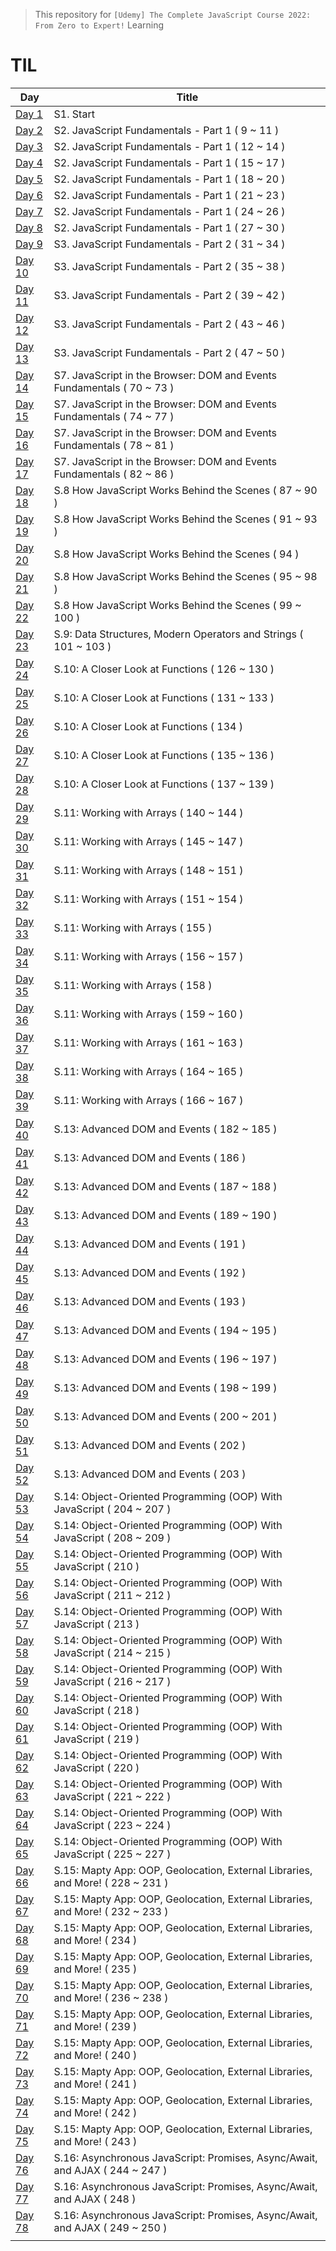 > This repository for `[Udemy] The Complete JavaScript Course 2022: From Zero to Expert!` Learning

# TIL

| Day                               | Title                                                                          |
| --------------------------------- | ------------------------------------------------------------------------------ |
| [Day 1](./markdown/cjs220830.md)  | S1. Start                                                                      |
| [Day 2](./markdown/cjs220831.md)  | S2. JavaScript Fundamentals - Part 1 ( 9 ~ 11 )                                |
| [Day 3](./markdown/cjs220901.md)  | S2. JavaScript Fundamentals - Part 1 ( 12 ~ 14 )                               |
| [Day 4](./markdown/cjs220902.md)  | S2. JavaScript Fundamentals - Part 1 ( 15 ~ 17 )                               |
| [Day 5](./markdown/cjs220903.md)  | S2. JavaScript Fundamentals - Part 1 ( 18 ~ 20 )                               |
| [Day 6](./markdown/cjs220904.md)  | S2. JavaScript Fundamentals - Part 1 ( 21 ~ 23 )                               |
| [Day 7](./markdown/cjs220905.md)  | S2. JavaScript Fundamentals - Part 1 ( 24 ~ 26 )                               |
| [Day 8](./markdown/cjs220906.md)  | S2. JavaScript Fundamentals - Part 1 ( 27 ~ 30 )                               |
| [Day 9](./markdown/cjs220907.md)  | S3. JavaScript Fundamentals - Part 2 ( 31 ~ 34 )                               |
| [Day 10](./markdown/cjs220908.md) | S3. JavaScript Fundamentals - Part 2 ( 35 ~ 38 )                               |
| [Day 11](./markdown/cjs220909.md) | S3. JavaScript Fundamentals - Part 2 ( 39 ~ 42 )                               |
| [Day 12](./markdown/cjs220910.md) | S3. JavaScript Fundamentals - Part 2 ( 43 ~ 46 )                               |
| [Day 13](./markdown/cjs220911.md) | S3. JavaScript Fundamentals - Part 2 ( 47 ~ 50 )                               |
| [Day 14](./markdown/cjs220912.md) | S7. JavaScript in the Browser: DOM and Events Fundamentals ( 70 ~ 73 )         |
| [Day 15](./markdown/cjs220913.md) | S7. JavaScript in the Browser: DOM and Events Fundamentals ( 74 ~ 77 )         |
| [Day 16](./markdown/cjs220914.md) | S7. JavaScript in the Browser: DOM and Events Fundamentals ( 78 ~ 81 )         |
| [Day 17](./markdown/cjs220915.md) | S7. JavaScript in the Browser: DOM and Events Fundamentals ( 82 ~ 86 )         |
| [Day 18](./markdown/cjs220916.md) | S.8 How JavaScript Works Behind the Scenes ( 87 ~ 90 )                         |
| [Day 19](./markdown/cjs220917.md) | S.8 How JavaScript Works Behind the Scenes ( 91 ~ 93 )                         |
| [Day 20](./markdown/cjs220918.md) | S.8 How JavaScript Works Behind the Scenes ( 94 )                              |
| [Day 21](./markdown/cjs220919.md) | S.8 How JavaScript Works Behind the Scenes ( 95 ~ 98 )                         |
| [Day 22](./markdown/cjs220920.md) | S.8 How JavaScript Works Behind the Scenes ( 99 ~ 100 )                        |
| [Day 23](./markdown/cjs220921.md) | S.9: Data Structures, Modern Operators and Strings ( 101 ~ 103 )               |
| [Day 24](./markdown/cjs220922.md) | S.10: A Closer Look at Functions ( 126 ~ 130 )                                 |
| [Day 25](./markdown/cjs220923.md) | S.10: A Closer Look at Functions ( 131 ~ 133 )                                 |
| [Day 26](./markdown/cjs220924.md) | S.10: A Closer Look at Functions ( 134 )                                       |
| [Day 27](./markdown/cjs220925.md) | S.10: A Closer Look at Functions ( 135 ~ 136 )                                 |
| [Day 28](./markdown/cjs220926.md) | S.10: A Closer Look at Functions ( 137 ~ 139 )                                 |
| [Day 29](./markdown/cjs220927.md) | S.11: Working with Arrays ( 140 ~ 144 )                                        |
| [Day 30](./markdown/cjs220928.md) | S.11: Working with Arrays ( 145 ~ 147 )                                        |
| [Day 31](./markdown/cjs220929.md) | S.11: Working with Arrays ( 148 ~ 151 )                                        |
| [Day 32](./markdown/cjs220930.md) | S.11: Working with Arrays ( 151 ~ 154 )                                        |
| [Day 33](./markdown/cjs221001.md) | S.11: Working with Arrays ( 155 )                                              |
| [Day 34](./markdown/cjs221002.md) | S.11: Working with Arrays ( 156 ~ 157 )                                        |
| [Day 35](./markdown/cjs221003.md) | S.11: Working with Arrays ( 158 )                                              |
| [Day 36](./markdown/cjs221004.md) | S.11: Working with Arrays ( 159 ~ 160 )                                        |
| [Day 37](./markdown/cjs221005.md) | S.11: Working with Arrays ( 161 ~ 163 )                                        |
| [Day 38](./markdown/cjs221006.md) | S.11: Working with Arrays ( 164 ~ 165 )                                        |
| [Day 39](./markdown/cjs221007.md) | S.11: Working with Arrays ( 166 ~ 167 )                                        |
| [Day 40](./markdown/cjs221008.md) | S.13: Advanced DOM and Events ( 182 ~ 185 )                                    |
| [Day 41](./markdown/cjs221009.md) | S.13: Advanced DOM and Events ( 186 )                                          |
| [Day 42](./markdown/cjs221010.md) | S.13: Advanced DOM and Events ( 187 ~ 188 )                                    |
| [Day 43](./markdown/cjs221011.md) | S.13: Advanced DOM and Events ( 189 ~ 190 )                                    |
| [Day 44](./markdown/cjs221012.md) | S.13: Advanced DOM and Events ( 191 )                                          |
| [Day 45](./markdown/cjs221013.md) | S.13: Advanced DOM and Events ( 192 )                                          |
| [Day 46](./markdown/cjs221014.md) | S.13: Advanced DOM and Events ( 193 )                                          |
| [Day 47](./markdown/cjs221015.md) | S.13: Advanced DOM and Events ( 194 ~ 195 )                                    |
| [Day 48](./markdown/cjs221016.md) | S.13: Advanced DOM and Events ( 196 ~ 197 )                                    |
| [Day 49](./markdown/cjs221017.md) | S.13: Advanced DOM and Events ( 198 ~ 199 )                                    |
| [Day 50](./markdown/cjs221018.md) | S.13: Advanced DOM and Events ( 200 ~ 201 )                                    |
| [Day 51](./markdown/cjs221019.md) | S.13: Advanced DOM and Events ( 202 )                                          |
| [Day 52](./markdown/cjs221020.md) | S.13: Advanced DOM and Events ( 203 )                                          |
| [Day 53](./markdown/cjs221021.md) | S.14: Object-Oriented Programming (OOP) With JavaScript ( 204 ~ 207 )          |
| [Day 54](./markdown/cjs221022.md) | S.14: Object-Oriented Programming (OOP) With JavaScript ( 208 ~ 209 )          |
| [Day 55](./markdown/cjs221023.md) | S.14: Object-Oriented Programming (OOP) With JavaScript ( 210 )                |
| [Day 56](./markdown/cjs221024.md) | S.14: Object-Oriented Programming (OOP) With JavaScript ( 211 ~ 212 )          |
| [Day 57](./markdown/cjs221025.md) | S.14: Object-Oriented Programming (OOP) With JavaScript ( 213 )                |
| [Day 58](./markdown/cjs221026.md) | S.14: Object-Oriented Programming (OOP) With JavaScript ( 214 ~ 215 )          |
| [Day 59](./markdown/cjs221027.md) | S.14: Object-Oriented Programming (OOP) With JavaScript ( 216 ~ 217 )          |
| [Day 60](./markdown/cjs221028.md) | S.14: Object-Oriented Programming (OOP) With JavaScript ( 218 )                |
| [Day 61](./markdown/cjs221029.md) | S.14: Object-Oriented Programming (OOP) With JavaScript ( 219 )                |
| [Day 62](./markdown/cjs221030.md) | S.14: Object-Oriented Programming (OOP) With JavaScript ( 220 )                |
| [Day 63](./markdown/cjs221031.md) | S.14: Object-Oriented Programming (OOP) With JavaScript ( 221 ~ 222 )          |
| [Day 64](./markdown/cjs221101.md) | S.14: Object-Oriented Programming (OOP) With JavaScript ( 223 ~ 224 )          |
| [Day 65](./markdown/cjs221102.md) | S.14: Object-Oriented Programming (OOP) With JavaScript ( 225 ~ 227 )          |
| [Day 66](./markdown/cjs221103.md) | S.15: Mapty App: OOP, Geolocation, External Libraries, and More! ( 228 ~ 231 ) |
| [Day 67](./markdown/cjs221104.md) | S.15: Mapty App: OOP, Geolocation, External Libraries, and More! ( 232 ~ 233 ) |
| [Day 68](./markdown/cjs221105.md) | S.15: Mapty App: OOP, Geolocation, External Libraries, and More! ( 234 )       |
| [Day 69](./markdown/cjs221106.md) | S.15: Mapty App: OOP, Geolocation, External Libraries, and More! ( 235 )       |
| [Day 70](./markdown/cjs221107.md) | S.15: Mapty App: OOP, Geolocation, External Libraries, and More! ( 236 ~ 238 ) |
| [Day 71](./markdown/cjs221108.md) | S.15: Mapty App: OOP, Geolocation, External Libraries, and More! ( 239 )       |
| [Day 72](./markdown/cjs221109.md) | S.15: Mapty App: OOP, Geolocation, External Libraries, and More! ( 240 )       |
| [Day 73](./markdown/cjs221110.md) | S.15: Mapty App: OOP, Geolocation, External Libraries, and More! ( 241 )       |
| [Day 74](./markdown/cjs221111.md) | S.15: Mapty App: OOP, Geolocation, External Libraries, and More! ( 242 )       |
| [Day 75](./markdown/cjs221112.md) | S.15: Mapty App: OOP, Geolocation, External Libraries, and More! ( 243 )       |
| [Day 76](./markdown/cjs221113.md) | S.16: Asynchronous JavaScript: Promises, Async/Await, and AJAX ( 244 ~ 247 )   |
| [Day 77](./markdown/cjs221114.md) | S.16: Asynchronous JavaScript: Promises, Async/Await, and AJAX ( 248 )         |
| [Day 78](./markdown/cjs221115.md) | S.16: Asynchronous JavaScript: Promises, Async/Await, and AJAX ( 249 ~ 250 )   |
|                                   |                                                                                |
